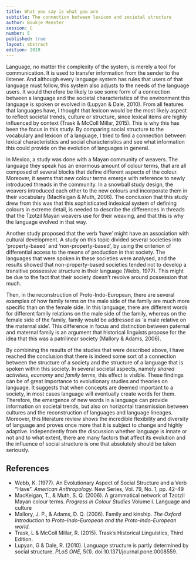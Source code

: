 ```yaml
---
title: What you say is what you are
subtitle: The connection between lexicon and societal structure
author: Boukje Meester
session: C
number: 5
published: true
layout: abstract
edition: 2019
---
```


Language, no matter the complexity of the system, is merely a tool for communication. It is used to transfer information from the sender to the listener. And although every language system has rules that users of that language must follow, this system also adjusts to the needs of the language users. It would therefore be likely to see some form of a connection between a language and the societal characteristics of the environment this language is spoken or evolved in (Lupyan & Dale, 2010). From all features that languages have, I thought that lexicon would be the most likely aspect to reflect societal trends, culture or structure, since lexical items are highly influenced by context (Trask & McColl Millar, 2015). This is why this has been the focus in this study. By comparing social structure to the vocabulary and lexicon of a language, I tried to find a connection between lexical characteristics and social characteristics and see what information this could provide on the evolution of languages in general.

In Mexico, a study was done with a Mayan community of weavers. The language they speak has an enormous amount of colour terms, that are all composed of several blocks that define different aspects of the colour. Moreover, it seems that new colour terms emerge with reference to newly introduced threads in the community. In a snowball study design, the weavers introduced each other to the new colours and incorporate them in their vocabulary (MacKeigan & Muth, 2006). The conclusion that this study drew from this was that this sophisticated indexical system of defining colours in extreme detail, is needed to describe the differences in threads that the Tzotzil Mayan weavers use for their weaving, and that this is why the language evolved in that way.

Another study proposed that the verb ‘have’ might have an association with cultural development. A study on this topic divided several societies into ‘property-based’ and ‘non-property-based’, by using the criterion of differential access to the means of production in that society. The languages that were spoken in these societies were analysed, and the results showed that non-property-based societies tended not to develop a transitive possessive structure in their language (Webb, 1977). This might be due to the fact that their society doesn’t revolve around possession that much.

Then, in the reconstruction of Proto-Indo-European, there are several examples of how family terms on the male side of the family are much more specific than on the female side. In this language, there are different words for different family relations on the male side of the family, whereas on the female side of the family, family would be addressed as ‘a male relative on the maternal side’. This difference in focus and distinction between paternal and maternal family is an argument that historical linguists propose for the idea that this was a patrilinear society (Mallory & Adams, 2006).

By combining the results of the studies that were described above, I have reached the conclusion that there is indeed some sort of a connection between the structure of a society and the structure of a language that is spoken within this society. In several societal aspects, namely *shared activities, economy* and *family terms*, this effect is visible. These findings can be of great importance to evolutionary studies and theories on language. It suggests that when concepts are deemed important to a society, in most cases language will eventually create words for them. Therefore, the emergence of new words in a language can provide information on societal trends, but also on horizontal transmission between cultures and the reconstruction of languages and language lineages. Moreover, this literature review shows the incredible flexibility and diversity of language and proves once more that it is subject to change and highly adaptive. Independently from the discussion whether language is innate or not and to what extent, there are many factors that affect its evolution and the influence of social structure is one that absolutely should be taken seriously.

<div class="references">

References
----

- Webb, K. (1977). An Evolutionary Aspect of Social Structure and a Verb “Have”. *American Anthropology.* New Series, Vol. 79, No. 1, pp. 42-49
- MacKeigan, T., & Muth, S. Q. (2006). A grammatical network of Tzotzil Mayan colour terms. *Progress in Colour Studies* Volume I. Language and culture
- Mallory, J. P., & Adams, D. Q. (2006). Family and kinship. *The Oxford Introduction to Proto-Indo-European and the Proto-Indo-European world.*
- Trask, L & McColl Millar, R. (2015). Trask’s Historical Linguistics, Third Edition.
- Lupyan, G & Dale, R. (2010). Language structure is partly determined by social structure. *PLoS ONE*, 5(1). doi:10.1371/journal.pone.0008559.
</div>